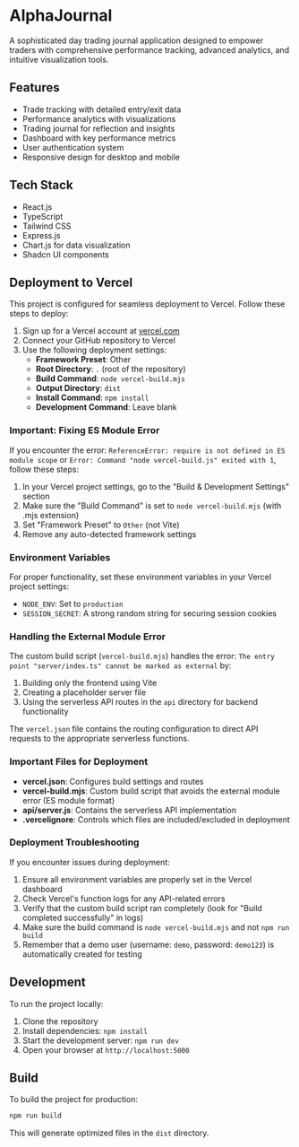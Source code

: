 # AlphaJournal

A sophisticated day trading journal application designed to empower traders with comprehensive performance tracking, advanced analytics, and intuitive visualization tools.

## Features

- Trade tracking with detailed entry/exit data
- Performance analytics with visualizations
- Trading journal for reflection and insights
- Dashboard with key performance metrics
- User authentication system
- Responsive design for desktop and mobile

## Tech Stack

- React.js
- TypeScript
- Tailwind CSS
- Express.js
- Chart.js for data visualization
- Shadcn UI components

## Deployment to Vercel

This project is configured for seamless deployment to Vercel. Follow these steps to deploy:

1. Sign up for a Vercel account at [vercel.com](https://vercel.com)
2. Connect your GitHub repository to Vercel
3. Use the following deployment settings:
   - **Framework Preset**: Other
   - **Root Directory**: `.` (root of the repository)
   - **Build Command**: `node vercel-build.mjs`
   - **Output Directory**: `dist`
   - **Install Command**: `npm install`
   - **Development Command**: Leave blank

### Important: Fixing ES Module Error

If you encounter the error: `ReferenceError: require is not defined in ES module scope` or `Error: Command "node vercel-build.js" exited with 1`, follow these steps:

1. In your Vercel project settings, go to the "Build & Development Settings" section
2. Make sure the "Build Command" is set to `node vercel-build.mjs` (with .mjs extension)
3. Set "Framework Preset" to `Other` (not Vite)
4. Remove any auto-detected framework settings

### Environment Variables

For proper functionality, set these environment variables in your Vercel project settings:

- `NODE_ENV`: Set to `production`
- `SESSION_SECRET`: A strong random string for securing session cookies

### Handling the External Module Error

The custom build script (`vercel-build.mjs`) handles the error: `The entry point "server/index.ts" cannot be marked as external` by:

1. Building only the frontend using Vite
2. Creating a placeholder server file 
3. Using the serverless API routes in the `api` directory for backend functionality

The `vercel.json` file contains the routing configuration to direct API requests to the appropriate serverless functions.

### Important Files for Deployment

- **vercel.json**: Configures build settings and routes
- **vercel-build.mjs**: Custom build script that avoids the external module error (ES module format)
- **api/server.js**: Contains the serverless API implementation
- **.vercelignore**: Controls which files are included/excluded in deployment

### Deployment Troubleshooting

If you encounter issues during deployment:

1. Ensure all environment variables are properly set in the Vercel dashboard
2. Check Vercel's function logs for any API-related errors
3. Verify that the custom build script ran completely (look for "Build completed successfully" in logs)
4. Make sure the build command is `node vercel-build.mjs` and not `npm run build`
5. Remember that a demo user (username: `demo`, password: `demo123`) is automatically created for testing

## Development

To run the project locally:

1. Clone the repository
2. Install dependencies: `npm install`
3. Start the development server: `npm run dev`
4. Open your browser at `http://localhost:5000`

## Build

To build the project for production:

```bash
npm run build
```

This will generate optimized files in the `dist` directory.